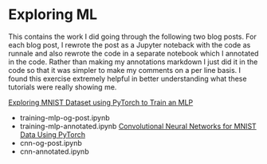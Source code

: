 # Exploring ML

This contains the work I did going through the following two blog posts. For each blog post, I rewrote the post as a Jupyter noteback with the code as runnale and also rewrote the code in a separate notebook which I annotated in the code. Rather than making my annotations markdown I just did it in the code so that it was simpler to make my comments on a per line basis. I found this exercise extremely helpful in better understanding what these tutorials were really showing me.

[Exploring MNIST Dataset using PyTorch to Train an MLP](https://www.projectpro.io/article/exploring-mnist-dataset-using-pytorch-to-train-an-mlp/408)
- training-mlp-og-post.ipynb
- training-mlp-annotated.ipynb
[Convolutional Neural Networks for MNIST Data Using PyTorch](https://visualstudiomagazine.com/Articles/2022/02/15/convolutional-neural-networks.aspx)
- cnn-og-post.ipynb
- cnn-annotated.ipynb